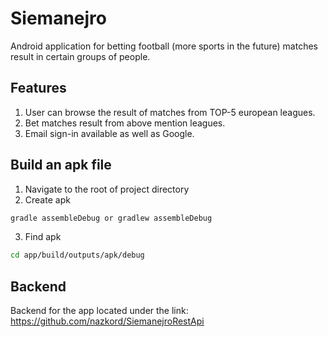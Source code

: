 # Siemanejro
Android application for betting football (more sports in the future) matches result in certain groups of people.


## Features
1. User can browse the result of matches from TOP-5 european leagues.
2. Bet matches result from above mention leagues.
3. Email sign-in available as well as Google.

## Build an apk file
1. Navigate to the root of project directory
2. Create apk
```bash
gradle assembleDebug or gradlew assembleDebug
```
3. Find apk 
```bash
cd app/build/outputs/apk/debug
```

## Backend
Backend for the app located under the link: https://github.com/nazkord/SiemanejroRestApi
